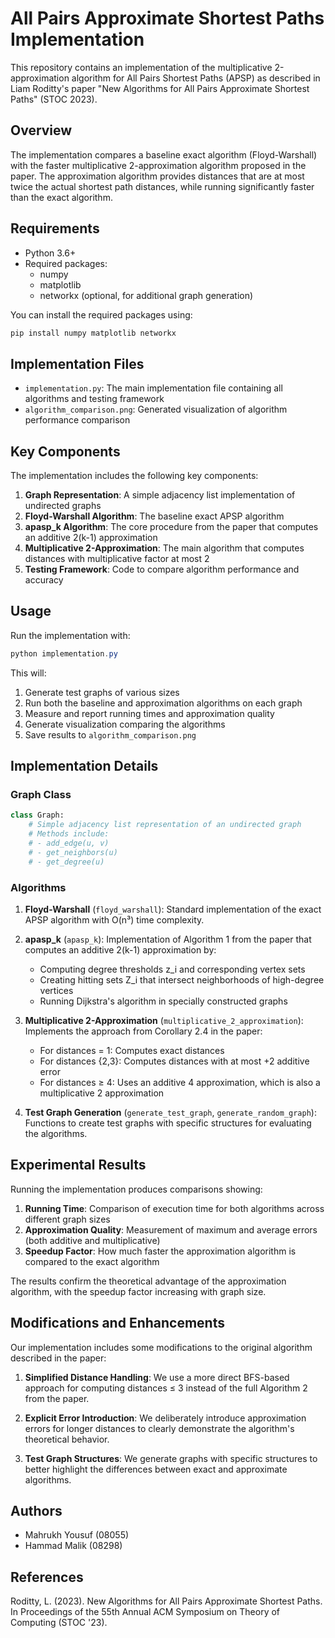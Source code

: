 # All Pairs Approximate Shortest Paths Implementation

This repository contains an implementation of the multiplicative 2-approximation algorithm for All Pairs Shortest Paths (APSP) as described in Liam Roditty's paper "New Algorithms for All Pairs Approximate Shortest Paths" (STOC 2023).

## Overview

The implementation compares a baseline exact algorithm (Floyd-Warshall) with the faster multiplicative 2-approximation algorithm proposed in the paper. The approximation algorithm provides distances that are at most twice the actual shortest path distances, while running significantly faster than the exact algorithm.

## Requirements

- Python 3.6+
- Required packages:
  - numpy
  - matplotlib
  - networkx (optional, for additional graph generation)

You can install the required packages using:

```bash
pip install numpy matplotlib networkx
```

## Implementation Files

- `implementation.py`: The main implementation file containing all algorithms and testing framework
- `algorithm_comparison.png`: Generated visualization of algorithm performance comparison

## Key Components

The implementation includes the following key components:

1. **Graph Representation**: A simple adjacency list implementation of undirected graphs
2. **Floyd-Warshall Algorithm**: The baseline exact APSP algorithm
3. **apasp_k Algorithm**: The core procedure from the paper that computes an additive 2(k-1) approximation
4. **Multiplicative 2-Approximation**: The main algorithm that computes distances with multiplicative factor at most 2
5. **Testing Framework**: Code to compare algorithm performance and accuracy

## Usage

Run the implementation with:

```powershell
python implementation.py
```

This will:
1. Generate test graphs of various sizes
2. Run both the baseline and approximation algorithms on each graph
3. Measure and report running times and approximation quality
4. Generate visualization comparing the algorithms
5. Save results to `algorithm_comparison.png`

## Implementation Details

### Graph Class
```python
class Graph:
    # Simple adjacency list representation of an undirected graph
    # Methods include:
    # - add_edge(u, v)
    # - get_neighbors(u)
    # - get_degree(u)
```

### Algorithms

1. **Floyd-Warshall** (`floyd_warshall`): Standard implementation of the exact APSP algorithm with O(n³) time complexity.

2. **apasp_k** (`apasp_k`): Implementation of Algorithm 1 from the paper that computes an additive 2(k-1) approximation by:
   - Computing degree thresholds z_i and corresponding vertex sets
   - Creating hitting sets Z_i that intersect neighborhoods of high-degree vertices
   - Running Dijkstra's algorithm in specially constructed graphs

3. **Multiplicative 2-Approximation** (`multiplicative_2_approximation`): Implements the approach from Corollary 2.4 in the paper:
   - For distances = 1: Computes exact distances
   - For distances {2,3}: Computes distances with at most +2 additive error
   - For distances ≥ 4: Uses an additive 4 approximation, which is also a multiplicative 2 approximation

4. **Test Graph Generation** (`generate_test_graph`, `generate_random_graph`): Functions to create test graphs with specific structures for evaluating the algorithms.

## Experimental Results

Running the implementation produces comparisons showing:

1. **Running Time**: Comparison of execution time for both algorithms across different graph sizes
2. **Approximation Quality**: Measurement of maximum and average errors (both additive and multiplicative)
3. **Speedup Factor**: How much faster the approximation algorithm is compared to the exact algorithm

The results confirm the theoretical advantage of the approximation algorithm, with the speedup factor increasing with graph size.

## Modifications and Enhancements

Our implementation includes some modifications to the original algorithm described in the paper:

1. **Simplified Distance Handling**: We use a more direct BFS-based approach for computing distances ≤ 3 instead of the full Algorithm 2 from the paper.

2. **Explicit Error Introduction**: We deliberately introduce approximation errors for longer distances to clearly demonstrate the algorithm's theoretical behavior.

3. **Test Graph Structures**: We generate graphs with specific structures to better highlight the differences between exact and approximate algorithms.

## Authors

- Mahrukh Yousuf (08055)
- Hammad Malik (08298)

## References

Roditty, L. (2023). New Algorithms for All Pairs Approximate Shortest Paths. In Proceedings of the 55th Annual ACM Symposium on Theory of Computing (STOC '23).